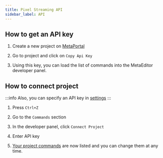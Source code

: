 ```yaml
---
title: Pixel Streaming API
sidebar_label: API
---
```



## How to get an API key

1. Create a new project on [MetaPortal](https://portal.metaeditor.io/)

2. Go to project and click on `Copy Api Key`

3. Using this key, you can load the list of commands into the MetaEditor developer panel.

## How to connect project

:::info
Also, you can specify an API key in [settings](./installation#settings)
:::

1. Press `Ctrl+Z`

2. Go to the `Commands` section

3. In the developer panel, click `Connect Project`

4. Enter API key

5. [Your project commands](../../metaportal/commands.md) are now listed and you can change them at any time.
